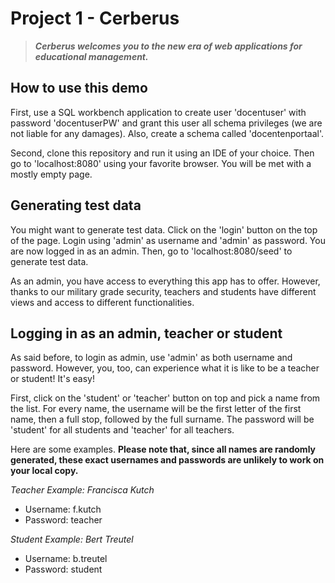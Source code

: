# **Project 1 - Cerberus**

> ***Cerberus welcomes you to the new era of web applications for educational management.***

## **How to use this demo**

First, use a SQL workbench application to create user 'docentuser' with password 'docentuserPW' and grant this user 
all schema privileges (we are not liable for any damages). Also, create a schema called 'docentenportaal'.


Second, clone this repository and run it using an IDE of your choice. Then go to 'localhost:8080' 
using your favorite browser. You will be met with a mostly empty page.

## **Generating test data**

You might want to generate test data. Click on the 'login' button on the top of the page. Login using 'admin' as 
username and 'admin' as password. You are now logged in as an admin. Then, go to 'localhost:8080/seed' to generate 
test data.

As an admin, you have access to everything this app has to offer. However, thanks to our military grade security, 
teachers and students have different views and access to different functionalities.

## **Logging in as an admin, teacher or student**

As said before, to login as admin, use 'admin' as both username and password. 
However, you, too, can experience what it is like to be a teacher or student! It's easy! 

First, click on the 'student' or 'teacher' button on top and pick a name from the list. For every name, 
the username will be the first letter of the first name, then a full stop, followed by the full surname. 
The password will be 'student' for all students and 'teacher' for all teachers. 

Here are some examples. **Please note that, since all names are randomly generated,
these exact usernames and passwords are unlikely to work on your local copy.**

*Teacher Example: Francisca Kutch*
- Username: f.kutch
- Password: teacher

*Student Example: Bert Treutel*
- Username: b.treutel
- Password: student

